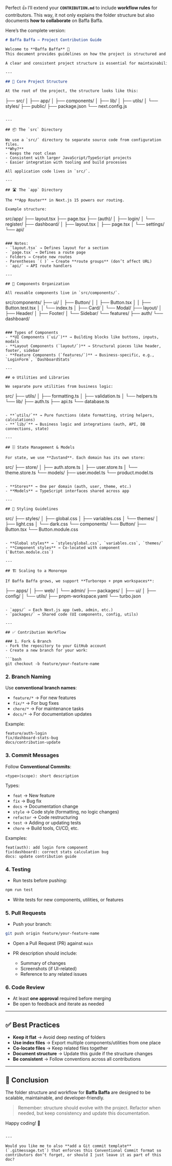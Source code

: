 Perfect 👍 I’ll extend your **`CONTRIBUTION.md`** to include **workflow rules** for contributors. This way, it not only explains the folder structure but also documents **how to collaborate** on Baffa Baffa.

Here’s the complete version:

```markdown
# Baffa Baffa – Project Contribution Guide

Welcome to **Baffa Baffa** 🎉  
This document provides guidelines on how the project is structured and how contributors should navigate, organize, and work on the codebase.  

A clear and consistent project structure is essential for maintainability and scalability. Please follow this guide when contributing.

---

## 📂 Core Project Structure

At the root of the project, the structure looks like this:

```

├── src/
│   ├── app/
│   ├── components/
│   ├── lib/
│   ├── utils/
│   └── styles/
├── public/
├── package.json
└── next.config.js

```

---

## 📦 The `src` Directory

We use a `src/` directory to separate source code from configuration files.  
**Why?**
- Keeps the root clean
- Consistent with larger JavaScript/TypeScript projects
- Easier integration with tooling and build processes

All application code lives in `src/`.

---

## 🛣 The `app` Directory

The **App Router** in Next.js 15 powers our routing.  

Example structure:

```

src/app/
├── layout.tsx
├── page.tsx
├── (auth)/
│   ├── login/
│   └── register/
├── dashboard/
│   ├── layout.tsx
│   ├── page.tsx
│   └── settings/
└── api/

```

### Notes:
- `layout.tsx` → Defines layout for a section
- `page.tsx` → Defines a route page
- Folders → Create new routes
- Parentheses `( )` → Create **route groups** (don’t affect URL)
- `api/` → API route handlers

---

## 🧩 Components Organization

All reusable components live in `src/components/`.  

```
src/components/
├── ui/
│   ├── Button/
│   │   ├── Button.tsx
│   │   ├── Button.test.tsx
│   │   └── index.ts
│   ├── Card/
│   └── Modal/
├── layout/
│   ├── Header/
│   ├── Footer/
│   └── Sidebar/
└── features/
    ├── auth/
    └── dashboard/

```

### Types of Components
- **UI Components (`ui/`)** → Building blocks like buttons, inputs, modals  
- **Layout Components (`layout/`)** → Structural pieces like header, footer, sidebar  
- **Feature Components (`features/`)** → Business-specific, e.g., `LoginForm`, `DashboardStats`

---

## ⚙ Utilities and Libraries

We separate pure utilities from business logic:

```

src/
├── utils/
│   ├── formatting.ts
│   ├── validation.ts
│   └── helpers.ts
└── lib/
├── auth.ts
├── api.ts
└── database.ts

```

- **`utils/`** → Pure functions (date formatting, string helpers, calculations)  
- **`lib/`** → Business logic and integrations (auth, API, DB connections, state)  

---

## 🗄 State Management & Models

For state, we use **Zustand**. Each domain has its own store:

```

src/
├── store/
│   ├── auth.store.ts
│   ├── user.store.ts
│   └── theme.store.ts
└── models/
├── user.model.ts
└── product.model.ts

```

- **Stores** → One per domain (auth, user, theme, etc.)  
- **Models** → TypeScript interfaces shared across app  

---

## 🎨 Styling Guidelines

```

src/
├── styles/
│   ├── global.css
│   ├── variables.css
│   └── themes/
│       ├── light.css
│       └── dark.css
└── components/
└── Button/
├── Button.tsx
└── Button.module.css

```

- **Global styles** → `styles/global.css`, `variables.css`, `themes/`  
- **Component styles** → Co-located with component (`Button.module.css`)  

---

## 🏗 Scaling to a Monorepo

If Baffa Baffa grows, we support **Turborepo + pnpm workspaces**:

```

├── apps/
│   ├── web/
│   └── admin/
├── packages/
│   ├── ui/
│   ├── config/
│   └── utils/
├── pnpm-workspace.yaml
└── turbo.json

````

- `apps/` → Each Next.js app (web, admin, etc.)  
- `packages/` → Shared code (UI components, config, utils)  

---

## ✅ Contribution Workflow

### 1. Fork & Branch
- Fork the repository to your GitHub account  
- Create a new branch for your work:  

```bash
git checkout -b feature/your-feature-name
````

### 2. Branch Naming

Use **conventional branch names**:

* `feature/*` → For new features
* `fix/*` → For bug fixes
* `chore/*` → For maintenance tasks
* `docs/*` → For documentation updates

Example:

```
feature/auth-login
fix/dashboard-stats-bug
docs/contribution-update
```

### 3. Commit Messages

Follow **Conventional Commits**:

```
<type>(scope): short description
```

Types:

* `feat` → New feature
* `fix` → Bug fix
* `docs` → Documentation change
* `style` → Code style (formatting, no logic changes)
* `refactor` → Code restructuring
* `test` → Adding or updating tests
* `chore` → Build tools, CI/CD, etc.

Examples:

```
feat(auth): add login form component
fix(dashboard): correct stats calculation bug
docs: update contribution guide
```

### 4. Testing

* Run tests before pushing:

```bash
npm run test
```

* Write tests for new components, utilities, or features

### 5. Pull Requests

* Push your branch:

```bash
git push origin feature/your-feature-name
```

* Open a Pull Request (PR) against `main`
* PR description should include:

  * Summary of changes
  * Screenshots (if UI-related)
  * Reference to any related issues

### 6. Code Review

* At least **one approval** required before merging
* Be open to feedback and iterate as needed

---

## ✅ Best Practices

* **Keep it flat** → Avoid deep nesting of folders
* **Use index files** → Export multiple components/utilities from one place
* **Co-locate files** → Keep related files together
* **Document structure** → Update this guide if the structure changes
* **Be consistent** → Follow conventions across all contributions

---

## 📝 Conclusion

The folder structure and workflow for **Baffa Baffa** are designed to be scalable, maintainable, and developer-friendly.

> Remember: structure should evolve with the project. Refactor when needed, but keep consistency and update this documentation.

Happy coding! 🚀

```

---

Would you like me to also **add a Git commit template** (`.gitmessage.txt`) that enforces this Conventional Commit format so contributors don’t forget, or should I just leave it as part of this doc?
```
